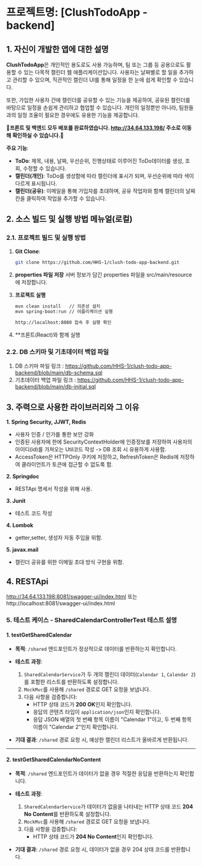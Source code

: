 # 프로젝트명: [ClushTodoApp - backend]

## 1. 자신이 개발한 앱에 대한 설명

**ClushTodoApp**은 개인적인 용도로도 사용 가능하며, 팀 또는 그룹 등 공용으로도 활용할 수 있는 다목적 캘린더 웹 애플리케이션입니다. 사용자는 날짜별로 할 일을 추가하고 관리할 수 있으며, 직관적인 캘린더 UI를 통해 일정을 한 눈에 쉽게 확인할 수 있습니다.

또한, 가입한 사용자 간에 캘린더를 공유할 수 있는 기능을 제공하여, 공유된 캘린더를 바탕으로 일정을 손쉽게 관리하고 협업할 수 있습니다. 개인의 일정뿐만 아니라, 팀원들과의 일정 조율이 필요한 경우에도 유용한 기능을 제공합니다.

**🚩프론트 및 백엔드 모두 배포를 완료하였습니다.
http://34.64.133.198/
주소로 이동해 확인하실 수 있습니다.🚩**

**주요 기능**:
- **ToDo**: 제목, 내용, 날짜, 우선순위, 진행상태로 이루어진 ToDo데이터를 생성, 조회, 수정할 수 있습니다. 
- **캘린더(개인)**: ToDo를 생성함에 따라 캘린더에 표시가 되며, 우선순위에 따라 색이 다르게 표시됩니다.
- **캘린더(공유)**: 이메일을 통해 가입자를 초대하며, 공유 작업자와 함께 캘린더의 날짜 칸을 클릭하여 작업을 추가할 수 있습니다.

## 2. 소스 빌드 및 실행 방법 메뉴얼(로컬)

### 2.1. 프로젝트 빌드 및 실행 방법

1. **Git Clone**:
   ```bash
   git clone https://github.com/HHS-1/clush-todo-app-backend.git

2. **properties 파일 저장**
   서버 정보가 담긴 properties 파일을 src/main/resource에 저장합니다.

3. **프로젝트 실행**
   ```bash
   mvn clean install   // 의존성 설치
   mvn spring-boot:run // 어플리케이션 실행

   http://localhost:8080 접속 후 실행 확인
4. **프론트(React)와 함께 실행   

### 2.2. DB 스키마 및 기초데이터 백업 파일

1. DB 스키마 파일 링크 : https://github.com/HHS-1/clush-todo-app-backend/blob/main/db-schema.sql
2. 기초데이터 백업 파일 링크 : https://github.com/HHS-1/clush-todo-app-backend/blob/main/db-initial.sql

## 3. 주력으로 사용한 라이브러리와 그 이유
**1. Spring Security, JJWT, Redis**
- 사용자 인증 / 인가를 통한 보안 강화
- 인증된 사용자에 한에 SecurityContextHolder에 인증정보를 저장하여 사용자의 아이디(id)를 가져오는 Util코드 작성 -> DB 조회 시 유용하게 사용함.
- AccessToken은 HTTPOnly 쿠키에 저장하고, RefreshToken은 Redis에 저장하여 클라이언트가 토큰에 접근할 수 없도록 함.

**2. Springdoc**
- RESTApi 명세서 작성을 위해 사용.

**3. Junit**
- 테스트 코드 작성

**4. Lombok**
- getter,setter, 생성자 자동 주입을 위함.

**5. javax.mail**
- 캘린더 공유를 위한 이메일 초대 방식 구현을 위함.

## 4. RESTApi
http://34.64.133.198:8081/swagger-ui/index.html 또는
http://localhost:8081/swagger-ui/index.html


### 5. 테스트 케이스 - SharedCalendarControllerTest 테스트 설명

#### 1. testGetSharedCalendar
- **목적**: `/shared` 엔드포인트가 정상적으로 데이터를 반환하는지 확인합니다.

- **테스트 과정**:
  1. `SharedCalendarService`가 두 개의 캘린더 데이터(`Calendar 1`, `Calendar 2`)를 포함한 리스트를 반환하도록 설정합니다.
  2. `MockMvc`를 사용해 `/shared` 경로로 GET 요청을 보냅니다.
  3. 다음 사항을 검증합니다:
     - HTTP 상태 코드가 **200 OK**인지 확인합니다.
     - 응답의 콘텐츠 타입이 `application/json`인지 확인합니다.
     - 응답 JSON 배열의 첫 번째 항목 이름이 "Calendar 1"이고, 두 번째 항목 이름이 "Calendar 2"인지 확인합니다.

- **기대 결과**: `/shared` 경로 요청 시, 예상한 캘린더 리스트가 올바르게 반환됩니다.

---

#### 2. testGetSharedCalendarNoContent
- **목적**: `/shared` 엔드포인트가 데이터가 없을 경우 적절한 응답을 반환하는지 확인합니다.

- **테스트 과정**:
  1. `SharedCalendarService`가 데이터가 없음을 나타내는 HTTP 상태 코드 **204 No Content**를 반환하도록 설정합니다.
  2. `MockMvc`를 사용해 `/shared` 경로로 GET 요청을 보냅니다.
  3. 다음 사항을 검증합니다:
     - HTTP 상태 코드가 **204 No Content**인지 확인합니다.

- **기대 결과**: `/shared` 경로 요청 시, 데이터가 없을 경우 204 상태 코드를 반환합니다.




